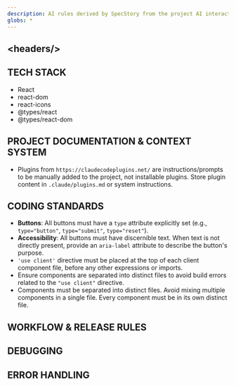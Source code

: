 ```yaml
---
description: AI rules derived by SpecStory from the project AI interaction history
globs: *
---
```


## &lt;headers/&gt;

## TECH STACK

*   React
*   react-dom
*   react-icons
*   @types/react
*   @types/react-dom

## PROJECT DOCUMENTATION & CONTEXT SYSTEM

*   Plugins from `https://claudecodeplugins.net/` are instructions/prompts to be manually added to the project, not installable plugins. Store plugin content in `.claude/plugins.md` or system instructions.

## CODING STANDARDS

*   **Buttons**: All buttons must have a `type` attribute explicitly set (e.g., `type="button"`, `type="submit"`, `type="reset"`).
*   **Accessibility**: All buttons must have discernible text. When text is not directly present, provide an `aria-label` attribute to describe the button's purpose.
*   `'use client'` directive must be placed at the top of each client component file, before any other expressions or imports.
*   Ensure components are separated into distinct files to avoid build errors related to the `"use client"` directive.
*   Components must be separated into distinct files. Avoid mixing multiple components in a single file. Every component must be in its own distinct file.

## WORKFLOW & RELEASE RULES

## DEBUGGING

## ERROR HANDLING